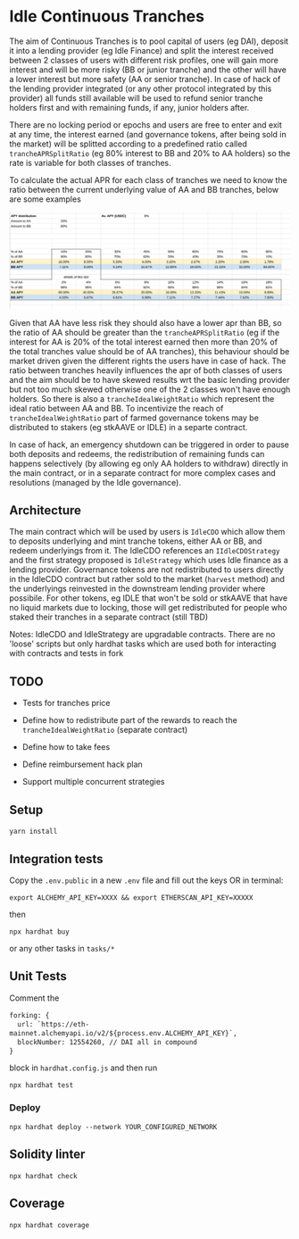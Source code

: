 # Idle Continuous Tranches
The aim of Continuous Tranches is to pool capital of users (eg DAI), deposit it into a lending provider (eg Idle Finance) and split the interest received between 2 classes of users with different risk profiles, one will gain more interest and will be more risky (BB or junior tranche) and the other will have a lower interest but more safety (AA or senior tranche).
In case of hack of the lending provider integrated (or any other protocol integrated by this provider) all funds still available will be used to refund senior tranche holders first and with remaining funds, if any,
junior holders after.

There are no locking period or epochs and users are free to enter and exit at any time, the interest earned
(and governance tokens, after being sold in the market) will be splitted according to a predefined ratio called `trancheAPRSplitRatio` (eg 80% interest to BB and 20% to AA holders) so the rate is variable for both classes of tranches.

To calculate the actual APR for each class of tranches we need to know the ratio between the current underlying value of AA and BB tranches, below are some examples

![Tranche apr / value split ratio](tranches.png)

Given that AA have less risk they should also have a lower apr than BB, so the ratio of AA should be
greater than the `trancheAPRSplitRatio` (eg if the interest for AA is 20% of the total interest earned then more than 20% of the total tranches value should be of AA tranches), this behaviour should be market driven given the different rights the users have in case of hack. The ratio between tranches heavily influences the apr of both classes of users and the aim should be to have skewed results wrt the basic lending provider but not too much skewed otherwise one of the 2 classes won't have enough holders. So there is also a `trancheIdealWeightRatio` which represent the ideal ratio between AA and BB. To incentivize the reach of `trancheIdealWeightRatio` part of farmed governance tokens may be distributed to stakers (eg stkAAVE or IDLE) in a separte contract.

In case of hack, an emergency shutdown can be triggered in order to pause both deposits and redeems, the redistribution of remaining funds can happens selectively (by allowing eg only AA holders to withdraw) directly in the main contract, or in a separate contract for more complex cases and resolutions (managed by the Idle governance).

## Architecture
The main contract which will be used by users is `IdleCDO` which allow them to deposits underlying and mint tranche tokens, either AA or BB, and redeem underlyings from it. The IdleCDO references an `IIdleCDOStrategy` and the first strategy proposed is `IdleStrategy` which uses Idle finance as a lending provider. Governance tokens are not redistributed to users directly in the IdleCDO contract but rather sold to the market (`harvest` method) and the underlyings reinvested in the downstream lending provider where possibile. For other tokens, eg IDLE that won't be sold or stkAAVE that have no liquid markets due to locking, those will get redistributed for people who staked their tranches in a separate contract (still TBD)

Notes:
IdleCDO and IdleStrategy are upgradable contracts.
There are no 'loose' scripts but only hardhat tasks which are used both for interacting with contracts and tests in fork

## TODO
- Tests for tranches price
- Define how to redistribute part of the rewards to reach the `trancheIdealWeightRatio` (separate contract)
- Define how to take fees
- Define reimbursement hack plan

- Support multiple concurrent strategies

## Setup

```
yarn install
```

## Integration tests

Copy the `.env.public` in a new `.env` file and fill out the keys OR in terminal:

```
export ALCHEMY_API_KEY=XXXX && export ETHERSCAN_API_KEY=XXXXX
```

then

```
npx hardhat buy
```
or any other tasks in `tasks/*`

## Unit Tests

Comment the
```
forking: {
  url: `https://eth-mainnet.alchemyapi.io/v2/${process.env.ALCHEMY_API_KEY}`,
  blockNumber: 12554260, // DAI all in compound
}
```
block in `hardhat.config.js` and then run

```
npx hardhat test
```

### Deploy

```
npx hardhat deploy --network YOUR_CONFIGURED_NETWORK
```

## Solidity linter

```
npx hardhat check
```

## Coverage

```
npx hardhat coverage
```
